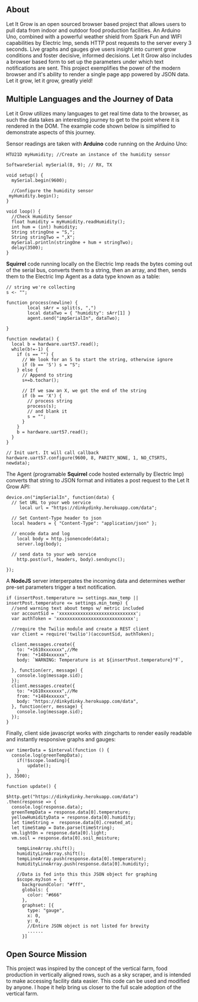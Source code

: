 ## About

Let It Grow is an open sourced browser based project that allows users to pull data from indoor and outdoor food production facilities.  An Arduino Uno, combined with a powerful weather shield from Spark Fun and WIFI capabilities by Electric Imp, sends HTTP post requests to the server every 3 seconds.  Live graphs and gauges give users insight into current grow conditions and foster decisive, informed decisions. Let It Grow also includes a browser based form to set up the parameters under which text notifications are sent.  This project exemplifies the power of the modern browser and it's ability to render a single page app powered by JSON data.   Let it grow, let it grow, greatly yield!

<!--
It was inspired by the concept of the vertical farm, food production in vertically aligned rows, such as a sky scraper, and is intended to make accessing facility data easier. An Arduino Uno, combined with a powerful weather shield from Spark Fun and WIFI capabilities by Electric Imp, sends HTTP post requests to the server every 3 seconds.  Live graphs and gauges give users insight into current grow conditions and foster decisive, informed decisions.  This project exemplifies the power of the modern browser and it's ability to render a single page app powered by JSON data. Let it grow, let it grow, greatly yield! -->

## Multiple Languages and the Journey of Data

Let it Grow utilizes many languages to get real time data to the browser, as such the data takes an interesting journey to get to the point where it is rendered in the DOM.  The example code shown below is simplified to demonstrate aspects of this journey.

Sensor readings are taken with **Arduino** code running on the Arduino Uno:

```
HTU21D myHumidity; //Create an instance of the humidity sensor

SoftwareSerial mySerial(8, 9); // RX, TX

void setup() {
  mySerial.begin(9600);

  //Configure the humidity sensor
 myHumidity.begin();
}

void loop() {
  //Check Humidity Sensor
  float humidity = myHumidity.readHumidity();
  int hum = (int) humidity;
  String stringOne = "S,";
  String stringTwo = ",X";
  mySerial.println(stringOne + hum + stringTwo);
  delay(3500);
}
```

**Squirrel** code running locally on the Electric Imp reads the bytes coming out of the serial bus, converts them to a string, then an array, and then, sends them to the Electric Imp Agent as a data type known as a table:

```
// string we're collecting
s <- "";

function process(newline) {
        local sArr = split(s, ",")
        local dataTwo = { "humidity": sArr[1] }
        agent.send("impSerialIn", dataTwo);

}

function newdata() {
  local b = hardware.uart57.read();
  while(b!=-1) {
    if (s == "") {
      // We look for an S to start the string, otherwise ignore
      if (b == 'S') s = "S";
    } else {
      // Append to string
      s+=b.tochar();

      // If we saw an X, we got the end of the string
      if (b == 'X') {
        // process string
        process(s);
        // and blank it
        s = "";
      }
    }
    b = hardware.uart57.read();
  }
}

// Init uart. It will call callback
hardware.uart57.configure(9600, 8, PARITY_NONE, 1, NO_CTSRTS, newdata);
```

The Agent (programable **Squirrel** code hosted externally by Electric Imp) converts that string to JSON format and initiates a post request to the Let It Grow API:

```
device.on("impSerialIn", function(data) {
  // Set URL to your web service
     local url = "https://dinkydinky.herokuapp.com/data";

  // Set Content-Type header to json
  local headers = { "Content-Type": "application/json" };

  // encode data and log
    local body = http.jsonencode(data);
    server.log(body);   

  // send data to your web service
    http.post(url, headers, body).sendsync();

});
```

A **NodeJS** server interperpates the incoming data and determines wether  pre-set parameters trigger a text notification.

```
if (insertPost.temperature >= settings.max_temp || insertPost.temperature <= settings.min_temp) {
  //send warning text about temps w/ metric included
  var accountSid = 'xxxxxxxxxxxxxxxxxxxxxxxxxxxxx';
  var authToken = 'xxxxxxxxxxxxxxxxxxxxxxxxxxxxx';

  //require the Twilio module and create a REST client
  var client = require('twilio')(accountSid, authToken);

  client.messages.create({
    to: "+1610xxxxxxx",//Me
    from: "+1484xxxxxx",
    body: `WARNING: Temperature is at ${insertPost.temperature}°F`,

  }, function(err, message) {
    console.log(message.sid);
  });
  client.messages.create({
    to: "+1610xxxxxxx",//Me
    from: "+1484xxxxxx",
    body: "https://dinkydinky.herokuapp.com/data",
  }, function(err, message) {
    console.log(message.sid);
  });
}
```

Finally, client side javascript works with zingcharts to render easily readable and instantly responsive graphs and gauges:

```
var timerData = $interval(function () {
  console.log(greenTempData);
    if(!$scope.loading){
        update();
    }
}, 3500);

function update() {

$http.get("https://dinkydinky.herokuapp.com/data")
.then(response => {
  console.log(response.data);
  greenTempData = response.data[0].temperature;
  yellowHumidityData = response.data[0].humidity;
  let timeString =  response.data[0].created_at;
  let timeStamp = Date.parse(timeString);
  vm.lightOn = response.data[0].light;
  vm.soil = response.data[0].soil_moisture;

    tempLineArray.shift();
    humidityLineArray.shift();
    tempLineArray.push(response.data[0].temperature);
    humidityLineArray.push(response.data[0].humidity);

    //Data is fed into this this JSON object for graphing
    $scope.myJson = {
      backgroundColor: "#fff",
      globals: {
        color: "#666"
      },
      graphset: [{
        type: "gauge",
        x: 0,
        y: 0,
        //Entire JSON object is not listed for brevity
        ......
      }]
```



## Open Source Mission

This project was inspired by the concept of the vertical farm, food production in vertically aligned rows, such as a sky scraper, and is intended to make accessing facility data easier.   This code can be used and modified by anyone.   I hope it help bring us closer to the full scale adoption of the vertical farm.  
